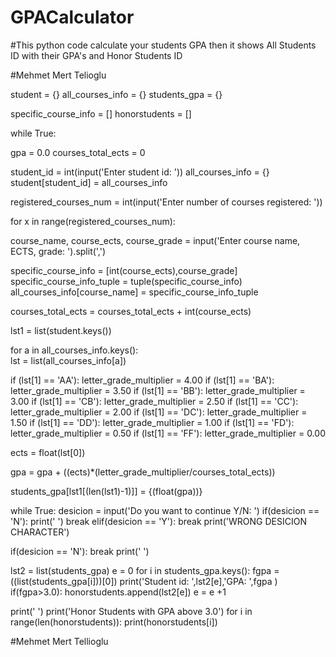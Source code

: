 # GPACalculator
#This python code calculate your students GPA then it shows All Students ID with their GPA's and Honor Students ID

#Mehmet Mert Telioglu

student = {}
all_courses_info = {}
students_gpa = {}

specific_course_info = []
honorstudents = []

while True:

 gpa = 0.0
 courses_total_ects = 0 

 student_id = int(input('Enter student id: '))
 all_courses_info = {}
 student[student_id] = all_courses_info

 registered_courses_num = int(input('Enter number of courses registered: ')) 

 for x in range(registered_courses_num):
  
  course_name, course_ects, course_grade = input('Enter course name, ECTS, grade: ').split(',')
  
  specific_course_info = [int(course_ects),course_grade]
  specific_course_info_tuple = tuple(specific_course_info)
  all_courses_info[course_name] = specific_course_info_tuple

  courses_total_ects = courses_total_ects + int(course_ects)
 
 lst1 = list(student.keys())

 for a in all_courses_info.keys():  
   lst = list(all_courses_info[a])  
   
   if (lst[1] == 'AA'):
       letter_grade_multiplier = 4.00
   if (lst[1] == 'BA'):
       letter_grade_multiplier = 3.50
   if (lst[1] == 'BB'):
       letter_grade_multiplier = 3.00
   if (lst[1] == 'CB'):
       letter_grade_multiplier = 2.50
   if (lst[1] == 'CC'):
       letter_grade_multiplier = 2.00
   if (lst[1] == 'DC'):
       letter_grade_multiplier = 1.50
   if (lst[1] == 'DD'):
       letter_grade_multiplier = 1.00
   if (lst[1] == 'FD'):
       letter_grade_multiplier = 0.50
   if (lst[1] == 'FF'):
       letter_grade_multiplier = 0.00

   ects = float(lst[0])

   gpa = gpa + ((ects)*(letter_grade_multiplier/courses_total_ects))

 students_gpa[lst1[(len(lst1)-1)]] = {(float(gpa))}  
  
 while True:
   desicion = input('Do you want to continue Y/N: ')
   if(desicion == 'N'):
       print(' ')
       break
   elif(desicion == 'Y'):
       break
   print('WRONG DESICION CHARACTER')

 if(desicion == 'N'):
     break
 print(' ')

lst2 = list(students_gpa)
e = 0
for i in students_gpa.keys():
    fgpa = ((list(students_gpa[i]))[0])
    print('Student id: ',lst2[e],'GPA: ',fgpa )
    if(fgpa>3.0):
        honorstudents.append(lst2[e])
    e = e +1

print(' ')
print('Honor Students with GPA above 3.0')
for i in range(len(honorstudents)):
  print(honorstudents[i])
  
#Mehmet Mert Tellioglu


